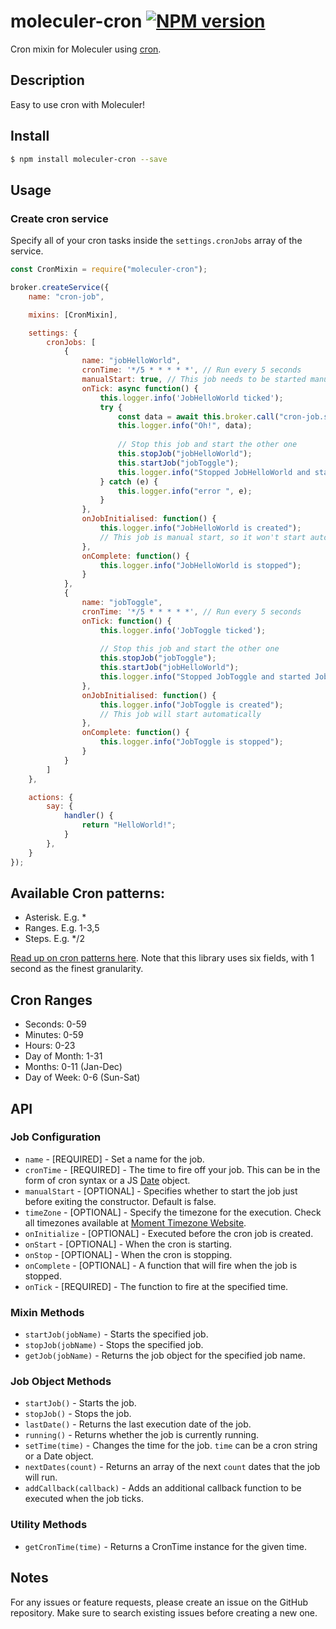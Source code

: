 # moleculer-cron [![NPM version](https://img.shields.io/npm/v/moleculer-cron.svg)](https://www.npmjs.com/package/moleculer-cron)

Cron mixin for Moleculer using [cron](https://www.npmjs.com/package/cron).

## Description

Easy to use cron with Moleculer!

## Install

```bash
$ npm install moleculer-cron --save
```

## Usage

### Create cron service

Specify all of your cron tasks inside the `settings.cronJobs` array of the service.

```js
const CronMixin = require("moleculer-cron");

broker.createService({
    name: "cron-job",

    mixins: [CronMixin],

    settings: {
        cronJobs: [
            {
                name: "jobHelloWorld",
                cronTime: '*/5 * * * * *', // Run every 5 seconds
                manualStart: true, // This job needs to be started manually
                onTick: async function() {
                    this.logger.info('JobHelloWorld ticked');
                    try {
                        const data = await this.broker.call("cron-job.say");
                        this.logger.info("Oh!", data);
                        
                        // Stop this job and start the other one
                        this.stopJob("jobHelloWorld");
                        this.startJob("jobToggle");
                        this.logger.info("Stopped JobHelloWorld and started JobToggle");
                    } catch (e) {
                        this.logger.info("error ", e);
                    }
                },
                onJobInitialised: function() {
                    this.logger.info("JobHelloWorld is created");
                    // This job is manual start, so it won't start automatically
                },
                onComplete: function() {
                    this.logger.info("JobHelloWorld is stopped");
                }
            },
            {
                name: "jobToggle",
                cronTime: '*/5 * * * * *', // Run every 5 seconds
                onTick: function() {
                    this.logger.info('JobToggle ticked');
                    
                    // Stop this job and start the other one
                    this.stopJob("jobToggle");
                    this.startJob("jobHelloWorld");
                    this.logger.info("Stopped JobToggle and started JobHelloWorld");
                },
                onJobInitialised: function() {
                    this.logger.info("JobToggle is created");
                    // This job will start automatically
                },
                onComplete: function() {
                    this.logger.info("JobToggle is stopped");
                }
            }
        ]
    },

    actions: {
        say: {
            handler() {
                return "HelloWorld!";
            }
        },
    }
});
```

## Available Cron patterns:

- Asterisk. E.g. *
- Ranges. E.g. 1-3,5
- Steps. E.g. */2

[Read up on cron patterns here](http://crontab.org). Note that this library uses six fields, with 1 second as the finest granularity.

## Cron Ranges

- Seconds: 0-59
- Minutes: 0-59
- Hours: 0-23
- Day of Month: 1-31
- Months: 0-11 (Jan-Dec)
- Day of Week: 0-6 (Sun-Sat)

## API

### Job Configuration

- `name` - [REQUIRED] - Set a name for the job.
- `cronTime` - [REQUIRED] - The time to fire off your job. This can be in the form of cron syntax or a JS [Date](https://developer.mozilla.org/en/JavaScript/Reference/Global_Objects/Date) object.
- `manualStart` - [OPTIONAL] - Specifies whether to start the job just before exiting the constructor. Default is false.
- `timeZone` - [OPTIONAL] - Specify the timezone for the execution. Check all timezones available at [Moment Timezone Website](http://momentjs.com/timezone/).
- `onInitialize` - [OPTIONAL] - Executed before the cron job is created.
- `onStart` - [OPTIONAL] - When the cron is starting.
- `onStop` - [OPTIONAL] - When the cron is stopping.
- `onComplete` - [OPTIONAL] - A function that will fire when the job is stopped.
- `onTick` - [REQUIRED] - The function to fire at the specified time.

### Mixin Methods

- `startJob(jobName)` - Starts the specified job.
- `stopJob(jobName)` - Stops the specified job.
- `getJob(jobName)` - Returns the job object for the specified job name.

### Job Object Methods

- `startJob()` - Starts the job.
- `stopJob()` - Stops the job.
- `lastDate()` - Returns the last execution date of the job.
- `running()` - Returns whether the job is currently running.
- `setTime(time)` - Changes the time for the job. `time` can be a cron string or a Date object.
- `nextDates(count)` - Returns an array of the next `count` dates that the job will run.
- `addCallback(callback)` - Adds an additional callback function to be executed when the job ticks.

### Utility Methods

- `getCronTime(time)` - Returns a CronTime instance for the given time.

## Notes

For any issues or feature requests, please create an issue on the GitHub repository. Make sure to search existing issues before creating a new one.